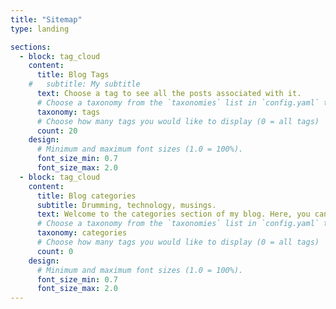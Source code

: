 ```yaml
---
title: "Sitemap"
type: landing

sections:
  - block: tag_cloud
    content:
      title: Blog Tags
    #   subtitle: My subtitle
      text: Choose a tag to see all the posts associated with it.
      # Choose a taxonomy from the `taxonomies` list in `config.yaml` to display (e.g. tags, categories, authors)
      taxonomy: tags
      # Choose how many tags you would like to display (0 = all tags)
      count: 20
    design:
      # Minimum and maximum font sizes (1.0 = 100%).
      font_size_min: 0.7
      font_size_max: 2.0
  - block: tag_cloud
    content:
      title: Blog categories
      subtitle: Drumming, technology, musings.
      text: Welcome to the categories section of my blog. Here, you can explore posts organized by various topics. Choose a category to see all the posts associated with it.
      # Choose a taxonomy from the `taxonomies` list in `config.yaml` to display (e.g. tags, categories, authors)
      taxonomy: categories
      # Choose how many tags you would like to display (0 = all tags)
      count: 0
    design:
      # Minimum and maximum font sizes (1.0 = 100%).
      font_size_min: 0.7
      font_size_max: 2.0
---
```

